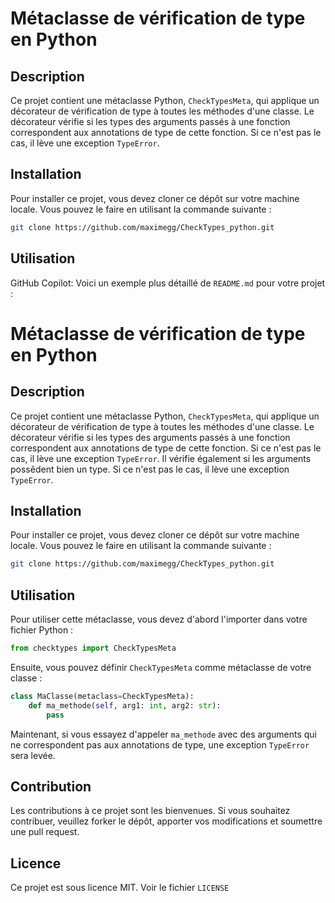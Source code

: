 # Métaclasse de vérification de type en Python

## Description

Ce projet contient une métaclasse Python, `CheckTypesMeta`, qui applique un décorateur de vérification de type à toutes les méthodes d'une classe. Le décorateur vérifie si les types des arguments passés à une fonction correspondent aux annotations de type de cette fonction. Si ce n'est pas le cas, il lève une exception `TypeError`.

## Installation

Pour installer ce projet, vous devez cloner ce dépôt sur votre machine locale. Vous pouvez le faire en utilisant la commande suivante :

```bash
git clone https://github.com/maximegg/CheckTypes_python.git
```

## Utilisation

GitHub Copilot: Voici un exemple plus détaillé de `README.md` pour votre projet :

# Métaclasse de vérification de type en Python

## Description

Ce projet contient une métaclasse Python, `CheckTypesMeta`, qui applique un décorateur de vérification de type à toutes les méthodes d'une classe. Le décorateur vérifie si les types des arguments passés à une fonction correspondent aux annotations de type de cette fonction. Si ce n'est pas le cas, il lève une exception `TypeError`. Il vérifie également si les arguments possêdent bien un type. Si ce n'est pas le cas, il lève une exception `TypeError`.

## Installation

Pour installer ce projet, vous devez cloner ce dépôt sur votre machine locale. Vous pouvez le faire en utilisant la commande suivante :

```bash
git clone https://github.com/maximegg/CheckTypes_python.git
```

## Utilisation

Pour utiliser cette métaclasse, vous devez d'abord l'importer dans votre fichier Python :

```python
from checktypes import CheckTypesMeta
```

Ensuite, vous pouvez définir `CheckTypesMeta` comme métaclasse de votre classe :

```python
class MaClasse(metaclass=CheckTypesMeta):
    def ma_methode(self, arg1: int, arg2: str):
        pass
```

Maintenant, si vous essayez d'appeler `ma_methode` avec des arguments qui ne correspondent pas aux annotations de type, une exception `TypeError` sera levée.

## Contribution

Les contributions à ce projet sont les bienvenues. Si vous souhaitez contribuer, veuillez forker le dépôt, apporter vos modifications et soumettre une pull request.

## Licence

Ce projet est sous licence MIT. Voir le fichier `LICENSE`
